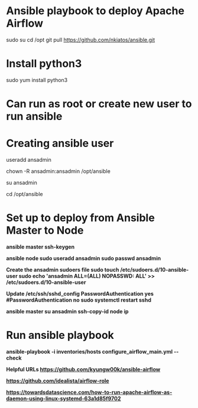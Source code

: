 # Ansible playbook to deploy Apache Airflow

sudo su
cd /opt
git pull https://github.com/nkiatos/ansible.git

# Install python3
sudo yum install python3

# Can run as root or create new user to run ansible

# Creating ansible user
useradd ansadmin

chown -R ansadmin:ansadmin /opt/ansible

su ansadmin

cd /opt/ansible


# Set up to deploy from Ansible Master to Node


<b> ansible master <b/>
ssh-keygen

<b> ansible node <b/>
sudo useradd ansadmin
sudo passwd ansadmin

Create the ansadmin sudoers file
sudo touch /etc/sudoers.d/10-ansible-user
sudo echo 'ansadmin ALL=(ALL)      NOPASSWD: ALL' >> /etc/sudoers.d/10-ansible-user

Update /etc/ssh/sshd_config 
PasswordAuthentication yes
#PasswordAuthentication no
sudo systemctl restart sshd

<b> ansible master <b/>
su ansadmin
ssh-copy-id node ip


# Run ansible playbook
ansible-playbook -i inventories/hosts configure_airflow_main.yml --check



Helpful URLs
https://github.com/kyungw00k/ansible-airflow

https://github.com/idealista/airflow-role

https://towardsdatascience.com/how-to-run-apache-airflow-as-daemon-using-linux-systemd-63a1d85f9702
